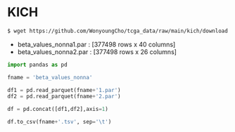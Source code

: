 # KICH
```bash
$ wget https://github.com/WonyoungCho/tcga_data/raw/main/kich/download.sh
```

- beta_values_nonna1.par : [377498 rows x 40 columns]
- beta_values_nonna2.par : [377498 rows x 26 columns]

```python
import pandas as pd

fname = 'beta_values_nonna'

df1 = pd.read_parquet(fname+'1.par')
df2 = pd.read_parquet(fname+'2.par')

df = pd.concat([df1,df2],axis=1)

df.to_csv(fname+'.tsv', sep='\t')
```
